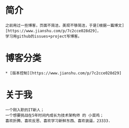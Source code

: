 # 简介
    之前用过一些博客，页面不简洁，美观不够简洁，于是[根据一篇博文][https://www.jianshu.com/p/7c2cce028d29]，
    学习用github的issues+project写博客。  
    
# 博客分类
    * [版本控制][https://www.jianshu.com/p/7c2cce028d29]  
    
# 关于我
    一个刚入职的IT新人；
    一个想要挑战在5年时间内成长为技术架构师 的 小菜鸡；
    喜欢折腾、喜欢反思、喜欢学习新鲜东西、喜欢装逼，23333.
